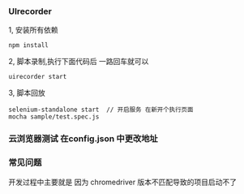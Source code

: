 ### UIrecorder
1, 安装所有依赖  
    
    npm install 

2, 脚本录制,执行下面代码后 一路回车就可以

    uirecorder start

3, 脚本回放

    selenium-standalone start  // 开启服务 在新开个执行页面 
    mocha sample/test.spec.js 

### 云浏览器测试 在config.json 中更改地址

### 常见问题
开发过程中主要就是 因为 chromedriver 版本不匹配导致的项目启动不了
